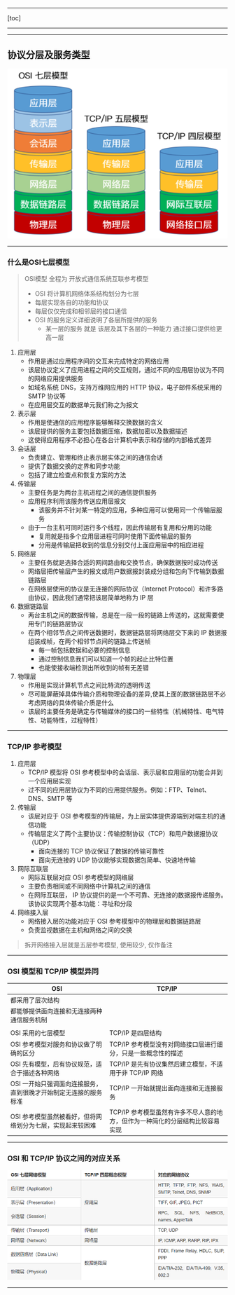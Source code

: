 

---

[toc]

---

---

## 协议分层及服务类型 ##

![image-20210311151334179](ref/image-20210311151334179.png)

---

### 什么是OSI七层模型 ###

> OSI模型 全程为 开放式通信系统互联参考模型
>
> - OSI 将计算机网络体系结构划分为七层
> - 每层实现各自的功能和协议
> - 每层仅仅完成和相邻层的接口通信
> - OSI 的服务定义详细说明了各层所提供的服务
>     - 某一层的服务 就是 该层及其下各层的一种能力 通过接口提供给更高一层

1. 应用层
    - 作用是通过应用程序间的交互来完成特定的网络应用
    - 该层协议定义了应用进程之间的交互规则，通过不同的应用层协议为不同的网络应用提供服务
    - 如域名系统 DNS，支持万维网应用的 HTTP 协议，电子邮件系统采用的 SMTP 协议等
    - 在应用层交互的数据单元我们称之为报文
2. 表示层
    - 作用是使通信的应用程序能够解释交换数据的含义
    - 该层提供的服务主要包括数据压缩，数据加密以及数据描述
    - 这使得应用程序不必担心在各台计算机中表示和存储的内部格式差异
3. 会话层
    - 负责建立、管理和终止表示层实体之间的通信会话
    - 提供了数据交换的定界和同步功能
    - 包括了建立检查点和恢复方案的方法
4. 传输层
    - 主要任务是为两台主机进程之间的通信提供服务
    - 应用程序利用该服务传送应用层报文
        - 该服务并不针对某一特定的应用，多种应用可以使用同一个传输层服务
    - 由于一台主机可同时运行多个线程，因此传输层有复用和分用的功能
        - 复用就是指多个应用层进程可同时使用下面传输层的服务
        - 分用是传输层把收到的信息分别交付上面应用层中的相应进程
5. 网络层
    - 主要任务就是选择合适的网间路由和交换节点，确保数据按时成功传送
    - 网络层把传输层产生的报文或用户数据报封装成分组和包向下传输到数据链路层
    - 在网络层使用的协议是无连接的网际协议（Internet Protocol）和许多路由协议，因此我们通常把该层简单地称为 IP 层
6. 数据链路层
    - 两台主机之间的数据传输，总是在一段一段的链路上传送的，这就需要使用专门的链路层协议
    - 在两个相邻节点之间传送数据时，数据链路层将网络层交下来的 IP 数据报组装成帧，在两个相邻节点间的链路上传送帧
        - 每一帧包括数据和必要的控制信息
        - 通过控制信息我们可以知道一个帧的起止比特位置
        - 也能使接收端检测出所收到的帧有无差错
7. 物理层
    - 作用是实现计算机节点之间比特流的透明传送
    - 尽可能屏蔽掉具体传输介质和物理设备的差异,使其上面的数据链路层不必考虑网络的具体传输介质是什么
    - 该层的主要任务是确定与传输媒体的接口的一些特性（机械特性、电气特性、功能特性，过程特性）

---

### TCP/IP 参考模型 ###

1. 应用层
    - TCP/IP 模型将 OSI 参考模型中的会话层、表示层和应用层的功能合并到一个应用层实现
    - 过不同的应用层协议为不同的应用提供服务。例如：FTP、Telnet、DNS、SMTP 等
2. 传输层
    - 该层对应于 OSI 参考模型的传输层，为上层实体提供源端到对端主机的通信功能
    - 传输层定义了两个主要协议：传输控制协议（TCP）和用户数据报协议（UDP）
        - 面向连接的 TCP 协议保证了数据的传输可靠性
        - 面向无连接的 UDP 协议能够实现数据包简单、快速地传输
3. 网际互联层
    - 网际互联层对应 OSI 参考模型的网络层
    - 主要负责相同或不同网络中计算机之间的通信
    - 在网际互联层， IP 协议提供的是一个不可靠、无连接的数据报传递服务。该协议实现两个基本功能：寻址和分段
4. 网络接入层
    - 网络接入层的功能对应于 OSI 参考模型中的物理层和数据链路层
    - 负责监视数据在主机和网络之间的交换

> 拆开网络接入层就是五层参考模型, 使用较少, 仅作备注

---

### OSI 模型和 TCP/IP 模型异同 ###

| OSI                                                          | TCP/IP                                                       |
| ------------------------------------------------------------ | ------------------------------------------------------------ |
| 都采用了层次结构                                             |
| 都能够提供面向连接和无连接两种通信服务机制                   |
|                                                                                                                           |
| OSI 采用的七层模型                                           | TCP/IP 是四层结构                                            |
| OSI 参考模型对服务和协议做了明确的区分                       | TCP/IP 参考模型没有对网络接口层进行细分，只是一些概念性的描述 |
| OSI 先有模型，后有协议规范，适合于描述各种网络               | TCP/IP 是先有协议集然后建立模型，不适用于非 TCP/IP 网络      |
| OSI 一开始只强调面向连接服务，直到很晚才开始制定无连接的服务标准 | TCP/IP 一开始就提出面向连接和无连接服务                      |
| OSI 参考模型虽然被看好，但将网络划分为七层，实现起来较困难   | TCP/IP 参考模型虽然有许多不尽人意的地方，但作为一种简化的分层结构比较容易实现 |

---

### OSI 和 TCP/IP 协议之间的对应关系 ###

<img src="ref/image-20210322213756075.png" alt="image-20210322213756075"  />

---

